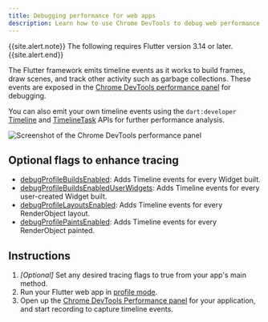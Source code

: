 ```yaml
---
title: Debugging performance for web apps
description: Learn how to use Chrome DevTools to debug web performance issues.
---
```


{{site.alert.note}}
The following requires Flutter version 3.14 or later.
{{site.alert.end}}

The Flutter framework emits timeline events as it works to build frames, draw
scenes, and track other activity such as garbage collections. These events are exposed in the [Chrome DevTools performance panel][] for debugging.

You can also emit your own timeline events using the `dart:developer`
[Timeline][] and [TimelineTask][] APIs for further
performance analysis.

[Chrome DevTools performance panel]: https://developer.chrome.com/docs/devtools/performance
[Timeline]: https://api.flutter.dev/flutter/dart-developer/Timeline-class.html
[TimelineTask]: https://api.flutter.dev/flutter/dart-developer/TimelineTask-class.html

![Screenshot of the Chrome DevTools performance panel]({{site.url}}/assets/images/docs/tools/devtools/chrome-devtools-performance-panel.png)

## Optional flags to enhance tracing

- [debugProfileBuildsEnabled][]: Adds Timeline events for every Widget built.
- [debugProfileBuildsEnabledUserWidgets][]: Adds Timeline events for every user-created Widget built.
- [debugProfileLayoutsEnabled][]: Adds Timeline events for every RenderObject layout.
- [debugProfilePaintsEnabled][]: Adds Timeline events for every RenderObject painted.

[debugProfileBuildsEnabled]: https://api.flutter.dev/flutter/widgets/debugProfileBuildsEnabled.html
[debugProfileBuildsEnabledUserWidgets]: https://api.flutter.dev/flutter/widgets/debugProfileBuildsEnabledUserWidgets.html
[debugProfileLayoutsEnabled]: https://api.flutter.dev/flutter/rendering/debugProfileLayoutsEnabled.html
[debugProfilePaintsEnabled]: https://api.flutter.dev/flutter/rendering/debugProfilePaintsEnabled.html

## Instructions

1. _[Optional]_ Set any desired tracing flags to true from your app's main method.
2. Run your Flutter web app in [profile mode][].
3. Open up the [Chrome DevTools Performance panel][] for your application, and start recording to capture timeline events.

[profile mode]: {{site.url}}/testing/build-modes#profile
[Chrome DevTools performance panel]: https://developer.chrome.com/docs/devtools/performance
